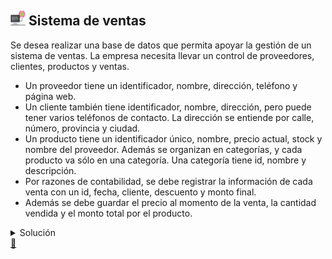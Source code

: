 ## <img src="https://raw.githubusercontent.com/FJrodafo/University/main/DAW/BAE/T03_Sistema_de_ventas/Assets/Images/Computer.png" width="24"> Sistema de ventas

Se desea realizar una base de datos que permita apoyar la gestión de un sistema de ventas. La empresa necesita llevar un control de proveedores, clientes, productos y ventas.

- Un proveedor tiene un identificador, nombre, dirección, teléfono y página web.
- Un cliente también tiene identificador, nombre, dirección, pero puede tener varios teléfonos de contacto. La dirección se entiende por calle, número, provincia y ciudad.
- Un producto tiene un identificador único, nombre, precio actual, stock y nombre del proveedor. Además se organizan en categorías, y cada producto va sólo en una categoría. Una categoría tiene id, nombre y descripción.
- Por razones de contabilidad, se debe registrar la información de cada venta con un id, fecha, cliente, descuento y monto final.
- Además se debe guardar el precio al momento de la venta, la cantidad vendida y el monto total por el producto.

<details>
<summary>Solución</summary>
<img src="https://raw.githubusercontent.com/FJrodafo/University/main/DAW/BAE/T03_Sistema_de_ventas/Assets/Diagrams/Exported/Diagram.drawio.png">
</details>

<link rel="stylesheet" href="./../../../README.css">
<a class="scrollup" href="#top">&#x1F53C</a>